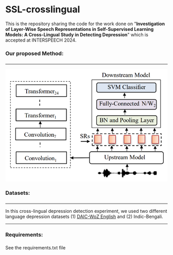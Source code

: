 # SSL-crosslingual

This is the repository sharing the code for the work done on "**Investigation of Layer-Wise Speech Representations in Self-Supervised Learning Models: A Cross-Lingual Study in Detecting Depression**" which is accepted at INTERSPEECH 2024. 

### **Our proposed Method:** <h3>
---
![alt text](https://github.com/bubaimaji/SSL-crosslingual/blob/main/images/model.png)

### **Datasets:** <h3>
---
In this cross-lingual depression detection experiment, we used two different language depression datasets (1) [DAIC-WoZ English](https://dcapswoz.ict.usc.edu/) and (2) Indic-Bengali. 

---
### **Requirements:** <h3>
See the requirements.txt file
